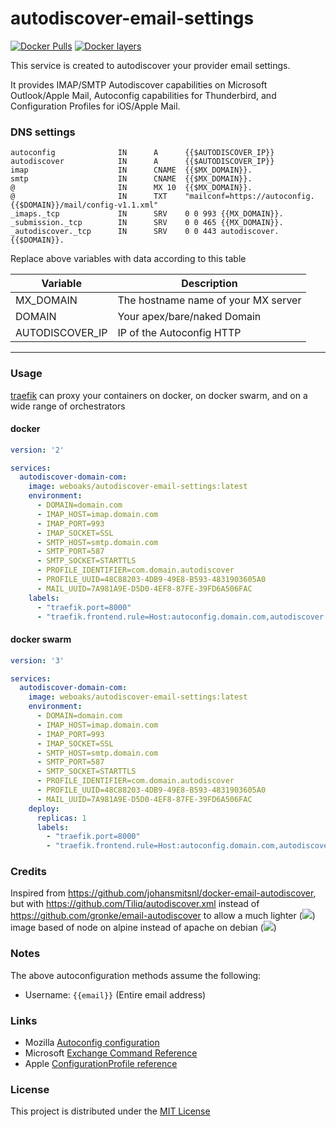# autodiscover-email-settings

[![Docker Pulls](https://img.shields.io/docker/pulls/weboaks/autodiscover-email-settings.svg)](https://hub.docker.com/r/weboaks/autodiscover-email-settings/) [![Docker layers](https://images.microbadger.com/badges/image/weboaks/autodiscover-email-settings.svg)](https://microbadger.com/images/weboaks/autodiscover-email-settings)

This service is created to autodiscover your provider email settings.

It provides IMAP/SMTP Autodiscover capabilities on Microsoft Outlook/Apple Mail, Autoconfig capabilities for Thunderbird, and Configuration Profiles for iOS/Apple Mail.

### DNS settings

```
autoconfig              IN      A      {{$AUTODISCOVER_IP}}
autodiscover            IN      A      {{$AUTODISCOVER_IP}}
imap                    IN      CNAME  {{$MX_DOMAIN}}.
smtp                    IN      CNAME  {{$MX_DOMAIN}}.
@                       IN      MX 10  {{$MX_DOMAIN}}.
@                       IN      TXT    "mailconf=https://autoconfig.{{$DOMAIN}}/mail/config-v1.1.xml"
_imaps._tcp             IN      SRV    0 0 993 {{MX_DOMAIN}}.
_submission._tcp        IN      SRV    0 0 465 {{MX_DOMAIN}}.
_autodiscover._tcp      IN      SRV    0 0 443 autodiscover.{{$DOMAIN}}.
```

Replace above variables with data according to this table

| Variable        | Description                         |
| --------------- | ----------------------------------- |
| MX_DOMAIN       | The hostname name of your MX server |
| DOMAIN          | Your apex/bare/naked Domain         |
| AUTODISCOVER_IP | IP of the Autoconfig HTTP           |

---

### Usage

[traefik](https://github.com/containous/traefik) can proxy your containers on docker, on docker swarm, and on a wide range of orchestrators

#### docker

```yaml
version: '2'

services:
  autodiscover-domain-com:
    image: weboaks/autodiscover-email-settings:latest
    environment:
      - DOMAIN=domain.com
      - IMAP_HOST=imap.domain.com
      - IMAP_PORT=993
      - IMAP_SOCKET=SSL
      - SMTP_HOST=smtp.domain.com
      - SMTP_PORT=587
      - SMTP_SOCKET=STARTTLS
      - PROFILE_IDENTIFIER=com.domain.autodiscover
      - PROFILE_UUID=48C88203-4DB9-49E8-B593-4831903605A0
      - MAIL_UUID=7A981A9E-D5D0-4EF8-87FE-39FD6A506FAC
    labels:
      - "traefik.port=8000"
      - "traefik.frontend.rule=Host:autoconfig.domain.com,autodiscover.domain.com"
```

#### docker swarm

```yaml
version: '3'

services:
  autodiscover-domain-com:
    image: weboaks/autodiscover-email-settings:latest
    environment:
      - DOMAIN=domain.com
      - IMAP_HOST=imap.domain.com
      - IMAP_PORT=993
      - IMAP_SOCKET=SSL
      - SMTP_HOST=smtp.domain.com
      - SMTP_PORT=587
      - SMTP_SOCKET=STARTTLS
      - PROFILE_IDENTIFIER=com.domain.autodiscover
      - PROFILE_UUID=48C88203-4DB9-49E8-B593-4831903605A0
      - MAIL_UUID=7A981A9E-D5D0-4EF8-87FE-39FD6A506FAC
    deploy:
      replicas: 1
      labels:
        - "traefik.port=8000"
        - "traefik.frontend.rule=Host:autoconfig.domain.com,autodiscover.domain.com"
```

### Credits

Inspired from https://github.com/johansmitsnl/docker-email-autodiscover, but with https://github.com/Tiliq/autodiscover.xml instead of https://github.com/gronke/email-autodiscover to allow a much lighter ([![](https://images.microbadger.com/badges/image/weboaks/autodiscover-email-settings.svg)](https://microbadger.com/images/weboaks/autodiscover-email-settings)) image based of node on alpine instead of apache on debian ([![](https://images.microbadger.com/badges/image/jsmitsnl/docker-email-autodiscover.svg)](https://microbadger.com/images/jsmitsnl/docker-email-autodiscover))

### Notes

The above autoconfiguration methods assume the following:

* Username: `{{email}}` (Entire email address)

### Links

* Mozilla [Autoconfig configuration](https://developer.mozilla.org/en-US/docs/Mozilla/Thunderbird/Autoconfiguration/FileFormat/HowTo)
* Microsoft [Exchange Command Reference](https://docs.microsoft.com/en-us/openspecs/exchange_server_protocols/ms-ascmd/1a3490f1-afe1-418a-aa92-6f630036d65a)
* Apple [ConfigurationProfile reference](https://developer.apple.com/business/documentation/Configuration-Profile-Reference.pdf)

### License

This project is distributed under the [MIT License](LICENSE)
